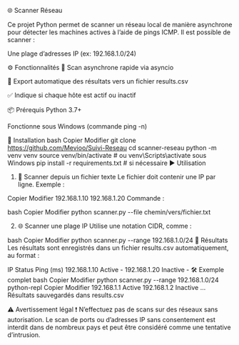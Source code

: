 🌐 Scanner Réseau 

Ce projet Python permet de scanner un réseau local de manière asynchrone pour détecter les machines actives à l’aide de pings ICMP. Il est possible de scanner :

Une plage d’adresses IP (ex: 192.168.1.0/24)


⚙️ Fonctionnalités
🔁 Scan asynchrone rapide via asyncio

💾 Export automatique des résultats vers un fichier results.csv

✅ Indique si chaque hôte est actif ou inactif

📦 Prérequis
Python 3.7+

Fonctionne sous Windows (commande ping -n)


🚀 Installation
bash
Copier
Modifier
git clone https://github.com/Mevioo/Suivi-Reseau
cd scanner-reseau
python -m venv venv
source venv/bin/activate  # ou venv\Scripts\activate sous Windows
pip install -r requirements.txt  # si nécessaire
▶️ Utilisation
1. 📁 Scanner depuis un fichier texte
Le fichier doit contenir une IP par ligne. Exemple :

Copier
Modifier
192.168.1.10
192.168.1.20
Commande :

bash
Copier
Modifier
python scanner.py --file chemin/vers/fichier.txt


2. 🌐 Scanner une plage IP
Utilise une notation CIDR, comme :

bash
Copier
Modifier
python scanner.py --range 192.168.1.0/24
💾 Résultats
Les résultats sont enregistrés dans un fichier results.csv automatiquement, au format :

IP	Status	Ping (ms)
192.168.1.10	Active	-
192.168.1.20	Inactive	-
🛠 Exemple complet
bash
Copier
Modifier
python scanner.py --range 192.168.1.0/24
python-repl
Copier
Modifier
192.168.1.1 Active
192.168.1.2 Inactive
...
Résultats sauvegardés dans results.csv


⚠️ Avertissement légal
❗ N’effectuez pas de scans sur des réseaux sans autorisation. Le scan de ports ou d’adresses IP sans consentement est interdit dans de nombreux pays et peut être considéré comme une tentative d’intrusion.
